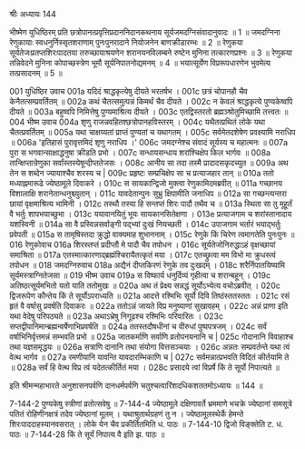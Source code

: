 श्रीः
अध्यायः 144

भीष्मेण युधिष्ठिरम् प्रति छत्रोपानत्प्रवृत्तिप्रदाननिदानकथनाय सूर्यजमदग्निसंवादानुवादः ॥ 1 ॥ जमदग्निना रेणुकायाः स्वधनुर्निस्सृतशराणाम् पुनःपुनरादाने नियोजनेन बाणक्रीडारम्भः ॥ 2 ॥ रेणुकया सूर्यतेजःप्रतप्तशिरःपादतया तरुच्छायाश्रयणेन शरानयनविलम्बने रुष्टेन मुनिना तत्कारणप्रश्नः ॥ 3 ॥ रेणुकया तन्निवेदने मुनिना कोपाच्छस्त्रेण भूमौ सूर्यनिपातनोद्यमनम् ॥ 4 ॥ भयात्सूर्येण विप्ररूपधारणेन भुवमेत्य तत्प्रसादनम् ॥ 5 ॥
	
001	युधिष्ठिर उवाच 
001a	यदिदं श्राद्धकृत्येषु दीयते भरतर्षभ ।
001c	छत्रं चोपानहौ चैव केनैतत्सम्प्रवर्तितम् ॥
002a	कथं चैतत्समुत्पन्नं किमर्थं चैव दीयते ।
002c	न केवलं श्राद्धकृत्ये पुण्यकेष्वपि दीयते ॥
003a	बहुष्वपि निमित्तेषु पुण्यमाश्रित्य दीयते ।
003c	एतद्विस्तरतो ब्रह्मञ्श्रोतुमिच्छामि तत्त्वतः ॥
004	भीष्म उवाच 
004a	शृणु राजन्नवहितश्छत्रोपानहविस्तरम् ।
004c	यथैतत्प्रथितं लोके यथा चैतत्प्रवर्तितम् ॥
005a	यथा चाक्षय्यतां प्राप्तं पुण्यतां च यथागतम् ।
005c	सर्वमेतदशेषेण प्रवक्ष्यामि नराधिप ॥
006a	'इतिहासं पुरावृत्तमिदं शृणु नराधिप ।'
006c	जमदग्नेश्च संवादं सूर्यस्य च महात्मनः ॥
007a	पुरा स भगवान्साक्षाद्धनुषा क्रीडति प्रभो ।
007c	सन्धायसन्धाय शरांश्चिक्षेप किल भार्गवः ॥
008a	तान्क्षिप्तान्रेणुका सर्वांस्तस्येषून्दीप्ततेजसः ।
008c	आनीय सा तदा तस्मै प्रादादसकृदच्युत ॥
009a	अथ तेन स शब्देन ज्यायाश्चैव शरस्य च |
009c	प्रहृष्टः सम्प्रचिक्षेप सा च प्रत्याजहार तान् ॥
010a	ततो मध्याह्नमारूढे ज्येष्ठामूले दिवाकरे ।
010c	स सायकान्द्विजो मुक्त्वा रेणुकामिदमब्रवीत् ॥
011a	गच्छानय विशालाक्षि शरानेतान्धनुश्च्युतान् ।
011c	यावदेतान्पुनः सुभ्रु क्षिपामीति जनाधिप ॥
012a	सा गच्छन्त्यन्तरा छायां वृक्षमाश्रित्य भामिनी ।
012c	तस्थौ तस्या हि सन्तप्तं शिरः पादौ तथैव च ॥
013a	स्थिता सा तु मूहूर्तं वै भर्तुः शापभयाच्छुभा ।
013c	ययावानयितुं भूयः सायकानसितेक्षणा ।
013e	प्रत्याजगाम च शरांस्तानादाय यशस्विनी ॥
014a	सा वै प्रस्विन्नसर्वाङ्गी पद्भ्यां दुःखं नियच्छती ।
014c	उपाजगाम भर्तारं भयाद्भर्तुः प्रवेपती ॥
015a	स तामृषिस्तदा क्रुद्धो वाक्यमाह शुभाननाम् ।
015c	रेणुके किं चिरेण त्वमागतेति पुनःपुनः ॥
016	रेणुकोवाच 
016a	शिरस्तप्तं प्रदीप्तौ मे पादौ चैव तपोधन ।
016c	सूर्यतेजोनिरुद्धाऽहं वृक्षच्छायां समाश्रिता ॥
017a	एतस्मात्कारणाद्ब्रह्मंश्चिरायैतत्कृतं मया ।
017c	एतच्छ्रुत्वा मम विभो मा क्रुधस्त्वं तपोधन ॥
018	जमदग्निरुवाच 
018a	अद्यैनं दीप्तकिरणं रेणुके तव दुःखदम् ।
018c	शरैर्निपातयिष्यामि सूर्यमस्त्राग्नितेजसा ॥
019	भीष्म उवाच 
019a	स विष्फार्य धनुर्दिव्यं गृहीत्वा च शरान्बहून् ।
019c	अतिष्ठत्सूर्यमभितो यतो याति ततोमुखः ॥
020a	अथ तं प्रेक्ष्य सन्नद्धं सूर्योऽभ्येत्य वचोऽब्रवीत् ।
020c	द्विजरूपेण कौन्तेय किं ते सूर्योऽपराध्यति ॥
021a	आदत्ते रश्मिभिः सूर्यो दिवि तिष्ठंस्ततस्ततः ।
021c	रसं हृतं वै वर्षासु प्रवर्षति दिवाकरः ॥
022a	ततोऽन्नं जायते विप्र मनुष्याणां सुखावहम् ।
022c	अन्नं प्राणा इति यथा वेदेषु परिपठ्यते ॥
023a	अथाऽभ्रेषु निगूढश्च रश्मिभिः परिवारितः ।
023c	सप्तद्वीपानिमान्ब्रह्मन्वर्षेणाभिप्रवर्षति ॥
024a	ततस्तदौषधीनां च वीरुधां पुष्पपत्रजम् ।
024c	सर्वं वर्षाभिनिर्वृत्तमन्नं सम्भवति प्रभो ॥
025a	जातकर्माणि सर्वाणि व्रतोपनयनानि च |
025c	गोदानानि विवाहाश्च तथा यज्ञसमृद्धयः ॥
026a	सत्राणि दानानि तथा संयोगा वित्तसञ्चयाः ।
026c	अन्नतः सम्प्रवर्तन्ते यथा त्वं वेत्थ भार्गव ॥
027a	रमणीयानि यावन्ति यावदारम्भिकाणि च |
027c	सर्वमन्नात्प्रभवति विदितं कीर्तयामि ते ॥
028a	सर्वं हि वेत्थ विप्र त्वं यदेतत्कीर्तितं मया ।
028c	प्रसादये त्वां विप्रर्षे किं ते सूर्यो निपात्यते ॥ 

इति श्रीमन्महाभारते अनुशासनपर्वणि दानधर्मपर्वणि चतुश्चत्वारिंशदधिकशततमोऽध्यायः ॥ 144 ॥

7-144-2 पुण्यकेषु स्त्रीणां व्रतोत्सवेषु ॥ 7-144-4 ज्येष्ठामूले दक्षिणावर्ते भ्रममाणे भचक्रे ज्येष्ठानां समसूत्रे पतितं रोहिणीनक्षत्रं तदेव ज्येष्ठानां मूलम् । यथाश्रुतार्थग्रहणं तु न । ज्येष्ठामूलस्थेर्के हेमन्ते शिरःपाददाहस्यानवसरात् । लोके येन चैव प्रकीर्तितमिति ध. पाठः ॥ 7-144-10 द्विजो विङ्क्तेति ट. ध. पाठः ॥ 7-144-28 किं ते सूर्यं निपात्य वै इति झ. पाठः ॥
